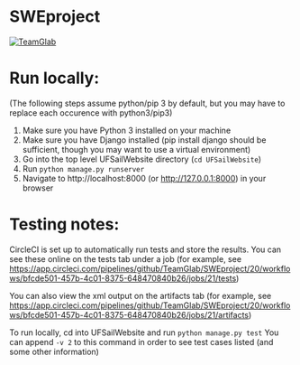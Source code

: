 # SWEproject
[![TeamGlab](https://circleci.com/gh/TeamGlab/SWEproject.svg?style=shield)](https://app.circleci.com/pipelines/github/TeamGlab/SWEproject)

# Run locally:
(The following steps assume python/pip 3 by default, but you may have to replace each occurence with python3/pip3)
1. Make sure you have Python 3 installed on your machine
2. Make sure you have Django installed (pip install django should be sufficient, though you may want to use a virtual environment)
3. Go into the top level UFSailWebsite directory (`cd UFSailWebsite`)
4. Run `python manage.py runserver`
5. Navigate to http://localhost:8000 (or http://127.0.0.1:8000) in your browser

# Testing notes:
CircleCI is set up to automatically run tests and store the results. You can see these online on the tests tab under a job
(for example, see https://app.circleci.com/pipelines/github/TeamGlab/SWEproject/20/workflows/bfcde501-457b-4c01-8375-648470840b26/jobs/21/tests)

You can also view the xml output on the artifacts tab
(for example, see https://app.circleci.com/pipelines/github/TeamGlab/SWEproject/20/workflows/bfcde501-457b-4c01-8375-648470840b26/jobs/21/artifacts)

To run locally, cd into UFSailWebsite and run `python manage.py test`
You can append `-v 2` to this command in order to see test cases listed (and some other information)
